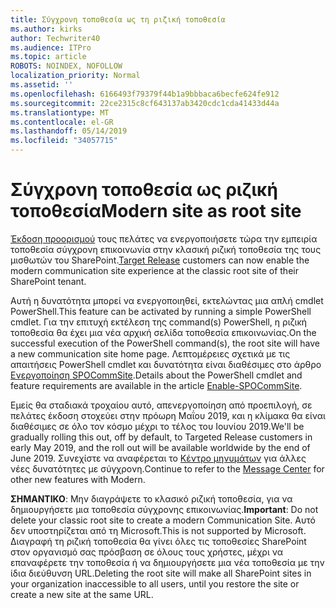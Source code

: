 ```yaml
---
title: Σύγχρονη τοποθεσία ως τη ριζική τοποθεσία
ms.author: kirks
author: Techwriter40
ms.audience: ITPro
ms.topic: article
ROBOTS: NOINDEX, NOFOLLOW
localization_priority: Normal
ms.assetid: ''
ms.openlocfilehash: 6166493f79379f44b1a9bbbaca6becfe624fe912
ms.sourcegitcommit: 22ce2315c8cf643137ab3420cdc1cda41433d44a
ms.translationtype: MT
ms.contentlocale: el-GR
ms.lasthandoff: 05/14/2019
ms.locfileid: "34057715"
---
```

# <a name="modern-site-as-root-site"></a><span data-ttu-id="152d8-102">Σύγχρονη τοποθεσία ως ριζική τοποθεσία</span><span class="sxs-lookup"><span data-stu-id="152d8-102">Modern site as root site</span></span>

<span data-ttu-id="152d8-103">[Έκδοση προορισμού](https://docs.microsoft.com/en-us/office365/admin/manage/release-options-in-office-365?view=o365-worldwide) τους πελάτες να ενεργοποιήσετε τώρα την εμπειρία τοποθεσία σύγχρονη επικοινωνία στην κλασική ριζική τοποθεσία της τους μισθωτών του SharePoint.</span><span class="sxs-lookup"><span data-stu-id="152d8-103">[Target Release](https://docs.microsoft.com/en-us/office365/admin/manage/release-options-in-office-365?view=o365-worldwide) customers can now enable the modern communication site experience at the classic root site of their SharePoint tenant.</span></span>

<span data-ttu-id="152d8-104">Αυτή η δυνατότητα μπορεί να ενεργοποιηθεί, εκτελώντας μια απλή cmdlet PowerShell.</span><span class="sxs-lookup"><span data-stu-id="152d8-104">This feature can be activated by running a simple PowerShell cmdlet.</span></span> <span data-ttu-id="152d8-105">Για την επιτυχή εκτέλεση της command(s) PowerShell, η ριζική τοποθεσία θα έχει μια νέα αρχική σελίδα τοποθεσία επικοινωνίας.</span><span class="sxs-lookup"><span data-stu-id="152d8-105">On the successful execution of the PowerShell command(s), the root site will have a new communication site home page.</span></span> <span data-ttu-id="152d8-106">Λεπτομέρειες σχετικά με τις απαιτήσεις PowerShell cmdlet και δυνατότητα είναι διαθέσιμες στο άρθρο [Ενεργοποίηση SPOCommSite](https://docs.microsoft.com/en-us/powershell/module/sharepoint-online/Enable-SPOCommSite?view=sharepoint-ps).</span><span class="sxs-lookup"><span data-stu-id="152d8-106">Details about the PowerShell cmdlet and feature requirements are available in the article [Enable-SPOCommSite](https://docs.microsoft.com/en-us/powershell/module/sharepoint-online/Enable-SPOCommSite?view=sharepoint-ps).</span></span> 

<span data-ttu-id="152d8-107">Εμείς θα σταδιακά τροχαίου αυτό, απενεργοποίηση από προεπιλογή, σε πελάτες έκδοση στοχεύει στην πρόωρη Μαΐου 2019, και η κλίμακα θα είναι διαθέσιμες σε όλο τον κόσμο μέχρι το τέλος του Ιουνίου 2019.</span><span class="sxs-lookup"><span data-stu-id="152d8-107">We'll be gradually rolling this out, off by default, to Targeted Release customers in early May 2019, and the roll out will be available worldwide by the end of June 2019.</span></span> <span data-ttu-id="152d8-108">Συνεχίστε να αναφέρεται το [Κέντρο μηνυμάτων](https://admin.microsoft.com/AdminPortal/Home#/MessageCenter) για άλλες νέες δυνατότητες με σύγχρονη.</span><span class="sxs-lookup"><span data-stu-id="152d8-108">Continue to refer to the [Message Center](https://admin.microsoft.com/AdminPortal/Home#/MessageCenter) for other new features with Modern.</span></span> 

<span data-ttu-id="152d8-109">**ΣΗΜΑΝΤΙΚΟ**: Μην διαγράψετε το κλασικό ριζική τοποθεσία, για να δημιουργήσετε μια τοποθεσία σύγχρονης επικοινωνίας.</span><span class="sxs-lookup"><span data-stu-id="152d8-109">**Important**: Do not delete your classic root site to create a modern Communication Site.</span></span> <span data-ttu-id="152d8-110">Αυτό δεν υποστηρίζεται από τη Microsoft.</span><span class="sxs-lookup"><span data-stu-id="152d8-110">This is not supported by Microsoft.</span></span> <span data-ttu-id="152d8-111">Διαγραφή τη ριζική τοποθεσία θα γίνει όλες τις τοποθεσίες SharePoint στον οργανισμό σας πρόσβαση σε όλους τους χρήστες, μέχρι να επαναφέρετε την τοποθεσία ή να δημιουργήσετε μια νέα τοποθεσία με την ίδια διεύθυνση URL.</span><span class="sxs-lookup"><span data-stu-id="152d8-111">Deleting the root site will make all SharePoint sites in your organization inaccessible to all users, until you restore the site or create a new site at the same URL.</span></span> 
 
 